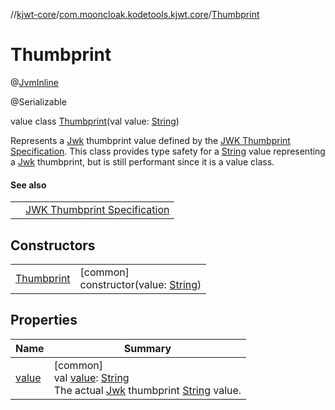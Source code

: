 //[kjwt-core](../../../index.md)/[com.mooncloak.kodetools.kjwt.core](../index.md)/[Thumbprint](index.md)

# Thumbprint

@[JvmInline](https://kotlinlang.org/api/latest/jvm/stdlib/kotlin.jvm/-jvm-inline/index.html)

@Serializable

value class [Thumbprint](index.md)(val value: [String](https://kotlinlang.org/api/latest/jvm/stdlib/kotlin/-string/index.html))

Represents a [Jwk](../../com.mooncloak.kodetools.kjwt.core.key/-jwk/index.md) thumbprint value defined by the [JWK Thumbprint Specification](https://www.rfc-editor.org/rfc/rfc7638). This class provides type safety for a [String](https://kotlinlang.org/api/latest/jvm/stdlib/kotlin/-string/index.html) value representing a [Jwk](../../com.mooncloak.kodetools.kjwt.core.key/-jwk/index.md) thumbprint, but is still performant since it is a value class.

#### See also

| | |
|---|---|
|  | [JWK Thumbprint Specification](https://www.rfc-editor.org/rfc/rfc7638) |

## Constructors

| | |
|---|---|
| [Thumbprint](-thumbprint.md) | [common]<br>constructor(value: [String](https://kotlinlang.org/api/latest/jvm/stdlib/kotlin/-string/index.html)) |

## Properties

| Name | Summary |
|---|---|
| [value](value.md) | [common]<br>val [value](value.md): [String](https://kotlinlang.org/api/latest/jvm/stdlib/kotlin/-string/index.html)<br>The actual [Jwk](../../com.mooncloak.kodetools.kjwt.core.key/-jwk/index.md) thumbprint [String](https://kotlinlang.org/api/latest/jvm/stdlib/kotlin/-string/index.html) value. |

